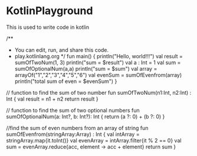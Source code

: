 # KotlinPlayground
This is used to write code in kotlin 

/**
 * You can edit, run, and share this code.
 * play.kotlinlang.org
 */
fun main() {
    println("Hello, world!!!")
    val result = sumOfTwoNum(1, 3)
    println("sum = $result")
    val a : Int = 1
    val sum = sumOfOptionalNum(a,a)
    println("sum = $sum")
    val array  = arrayOf("1","2","3","4","5","6")
    val evenSum = sumOfEvenfrom(array)
    println("total sum of even = $evenSum")
}


// function to find the sum of two number
fun sumOfTwoNum(n1:Int, n2:Int) : Int {
    val result = n1 + n2
    return result
}

// function to find the sum of two optional numbers
fun sumOfOptionalNum(a: Int?, b: Int?): Int {
    return (a ?: 0) + (b ?: 0)
}

//find the sum of even numbers from an array of string
fun sumOfEvenfrom(stringArray:Array<String>) : Int {
    val intArray = stringArray.map{it.toInt()}
    val evenArray = intArray.filter{it % 2 == 0}
    val sum = evenArray.reduce{acc, element -> acc + element}
    return sum
}
